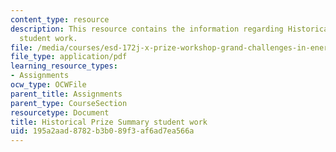 ```yaml
---
content_type: resource
description: This resource contains the information regarding Historical Prize Summary
  student work.
file: /media/courses/esd-172j-x-prize-workshop-grand-challenges-in-energy-fall-2009/195a2aad8782b3b089f3af6ad7ea566a_MITESD_172JF09_assn2_sol.pdf
file_type: application/pdf
learning_resource_types:
- Assignments
ocw_type: OCWFile
parent_title: Assignments
parent_type: CourseSection
resourcetype: Document
title: Historical Prize Summary student work
uid: 195a2aad-8782-b3b0-89f3-af6ad7ea566a
---
```

